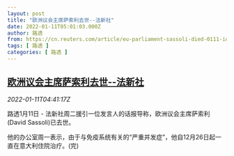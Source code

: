 ```yaml
---
layout: post
title: "欧洲议会主席萨索利去世--法新社"
date: 2022-01-11T05:01:03.000Z
author: 路透
from: https://cn.reuters.com/article/eu-parliament-sassoli-died-0111-idCNKBS2JL0CK
tags: [ 路透 ]
categories: [ 路透 ]
---
```

<!--1641877263000-->
[欧洲议会主席萨索利去世--法新社](https://cn.reuters.com/article/eu-parliament-sassoli-died-0111-idCNKBS2JL0CK)
------

<div>
<div><i>2022-01-11T04:41:17Z</i></div><p>路透1月11日 - 法新社周二援引一位发言人的话报导称，欧洲议会主席萨索利(David Sassoli)已去世。</p><p>他的办公室周一表示，由于与免疫系统有关的“严重并发症”，他自12月26日起一直在意大利住院治疗。(完)</p>
</div>
